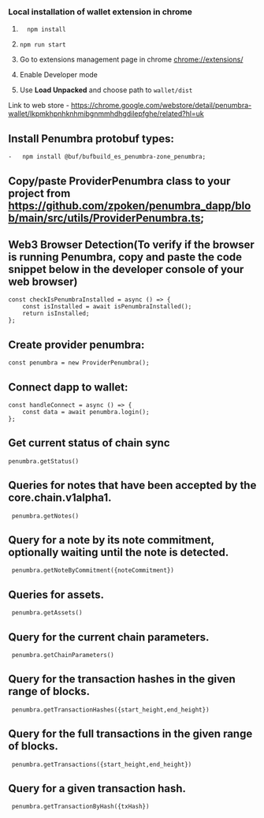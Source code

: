 ### Local installation of wallet extension in chrome
1. `   npm install
`

2. `npm run start
`
3. Go to extensions management page in chrome [chrome://extensions/
](chrome://extensions/)
4. Enable Developer mode 
5. Use **Load Unpacked** and choose  path to `wallet/dist`



Link to web store - https://chrome.google.com/webstore/detail/penumbra-wallet/lkpmkhpnhknhmibgnmmhdhgdilepfghe/related?hl=uk

## Install Penumbra protobuf types:
    -   npm install @buf/bufbuild_es_penumbra-zone_penumbra;
## Copy/paste ProviderPenumbra class to your project from https://github.com/zpoken/penumbra_dapp/blob/main/src/utils/ProviderPenumbra.ts;
## Web3 Browser Detection(To verify if the browser is running Penumbra, copy and paste the code snippet below in the developer console of your web browser)
    const checkIsPenumbraInstalled = async () => {
        const isInstalled = await isPenumbraInstalled();
        return isInstalled;
    };

## Create provider penumbra:
    const penumbra = new ProviderPenumbra(); 
## Connect dapp to wallet:
    const handleConnect = async () => {
        const data = await penumbra.login();
    };
## Get current status of chain sync
    penumbra.getStatus()
## Queries for notes that have been accepted by the core.chain.v1alpha1.
     penumbra.getNotes()
## Query for a note by its note commitment, optionally waiting until the note is detected.
     penumbra.getNoteByCommitment({noteCommitment})
## Queries for assets.
     penumbra.getAssets()
## Query for the current chain parameters.
     penumbra.getChainParameters()
## Query for the transaction hashes in the given range of blocks.
     penumbra.getTransactionHashes({start_height,end_height})
## Query for the full transactions in the given range of blocks.
     penumbra.getTransactions({start_height,end_height})
## Query for a given transaction hash.
     penumbra.getTransactionByHash({txHash})